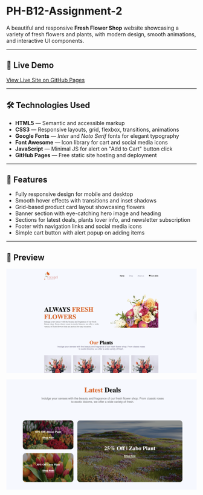 # PH-B12-Assignment-2

A beautiful and responsive **Fresh Flower Shop** website showcasing a variety of fresh flowers and plants, with modern design, smooth animations, and interactive UI components.

---

## 🚀 Live Demo

[View Live Site on GitHub Pages](https://samin1362.github.io/PH-B12-Assignment-2/)

---

## 🛠 Technologies Used

- **HTML5** — Semantic and accessible markup  
- **CSS3** — Responsive layouts, grid, flexbox, transitions, animations  
- **Google Fonts** — *Inter* and *Noto Serif* fonts for elegant typography  
- **Font Awesome** — Icon library for cart and social media icons  
- **JavaScript** — Minimal JS for alert on "Add to Cart" button click  
- **GitHub Pages** — Free static site hosting and deployment  

---

## 🎨 Features

- Fully responsive design for mobile and desktop  
- Smooth hover effects with transitions and inset shadows  
- Grid-based product card layout showcasing flowers  
- Banner section with eye-catching hero image and heading  
- Sections for latest deals, plants lover info, and newsletter subscription  
- Footer with navigation links and social media icons  
- Simple cart button with alert popup on adding items  

---

## 📸 Preview

![Home Banner](https://raw.githubusercontent.com/samin1362/PH-B12-Assignment-2/master/assets/banner.png)

![Product Cards](https://raw.githubusercontent.com/samin1362/PH-B12-Assignment-2/master/assets/latest.png)




